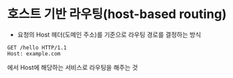 # 호스트 기반 라우팅(host-based routing)
- 요청의 Host 헤더(도메인 주소)를 기준으로 라우팅 경로를 결정하는 방식

```
GET /hello HTTP/1.1  
Host: example.com
```
에서 Host에 해당하는 서비스로 라우팅을 해주는 것